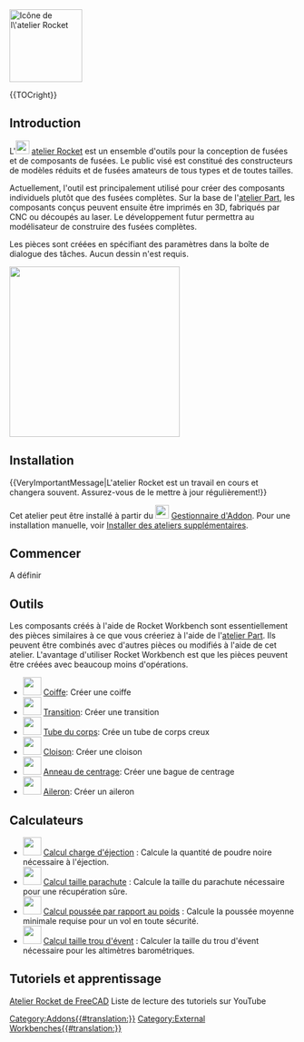 

<img alt="Icône de l\'atelier Rocket" src=images/RocketWorkbench.svg  style="width:128px;">


{{TOCright}}

## Introduction

L\'<img alt="" src=images/RocketWorkbench.svg  style="width:24px;"> [atelier Rocket](Rocket_Workbench/fr.md) est un ensemble d\'outils pour la conception de fusées et de composants de fusées. Le public visé est constitué des constructeurs de modèles réduits et de fusées amateurs de tous types et de toutes tailles.


<div class="mw-translate-fuzzy">

Actuellement, l\'outil est principalement utilisé pour créer des composants individuels plutôt que des fusées complètes. Sur la base de l\'[atelier Part](Part_Workbench/fr.md), les composants conçus peuvent ensuite être imprimés en 3D, fabriqués par CNC ou découpés au laser. Le développement futur permettra au modélisateur de construire des fusées complètes.


</div>

Les pièces sont créées en spécifiant des paramètres dans la boîte de dialogue des tâches. Aucun dessin n\'est requis.

<img alt="" src=images/RocketAnim.gif  style="width:300px;">

## Installation


{{VeryImportantMessage|L'atelier Rocket est un travail en cours et changera souvent. Assurez-vous de le mettre à jour régulièrement!}}

Cet atelier peut être installé à partir du <img alt="" src=images/Std_AddonMgr.svg  style="width:24px;"> [Gestionnaire d\'Addon](Std_AddonMgr/fr.md). Pour une installation manuelle, voir [Installer des ateliers supplémentaires](Installing_more_workbenches/fr.md).

## Commencer

A définir

## Outils


<div class="mw-translate-fuzzy">

Les composants créés à l\'aide de Rocket Workbench sont essentiellement des pièces similaires à ce que vous créeriez à l\'aide de l\'[atelier Part](Part_Workbench/fr.md). Ils peuvent être combinés avec d\'autres pièces ou modifiés à l\'aide de cet atelier. L\'avantage d\'utiliser Rocket Workbench est que les pièces peuvent être créées avec beaucoup moins d\'opérations.


</div>

-   <img alt="" src=images/Rocket_NoseCone.svg  style="width:32px;"> [Coiffe](Rocket_NoseCone/fr.md): Créer une coiffe
-   <img alt="" src=images/Rocket_Transition.svg  style="width:32px;"> [Transition](Rocket_Transition/fr.md): Créer une transition
-   <img alt="" src=images/Rocket_BodyTube.svg  style="width:32px;"> [Tube du corps](Rocket_BodyTube/fr.md): Crée un tube de corps creux
-   <img alt="" src=images/Rocket_Bulkhead.svg  style="width:32px;"> [Cloison](Rocket_Bulkhead/fr.md): Créer une cloison
-   <img alt="" src=images/Rocket_CenteringRing.svg  style="width:32px;"> [Anneau de centrage](Rocket_CenteringRing/fr.md): Créer une bague de centrage
-   <img alt="" src=images/Rocket_Fin.svg  style="width:32px;"> [Aileron](Rocket_Fin/fr.md): Créer un aileron

## Calculateurs

-   <img alt="" src=images/Rocket_Calculator.svg  style="width:32px;"> [Calcul charge d\'éjection](Rocket_Ejection_Charge_Calculator/fr.md) : Calcule la quantité de poudre noire nécessaire à l\'éjection.
-   <img alt="" src=images/Rocket_Calculator.svg  style="width:32px;"> [Calcul taille parachute](Rocket_Parachute_Size_Calculator/fr.md) : Calcule la taille du parachute nécessaire pour une récupération sûre.
-   <img alt="" src=images/Rocket_Calculator.svg  style="width:32px;"> [Calcul poussée par rapport au poids](Rocket_Thrust_To_Weight_Calculator/fr.md) : Calcule la poussée moyenne minimale requise pour un vol en toute sécurité.
-   <img alt="" src=images/Rocket_Calculator.svg  style="width:32px;"> [Calcul taille trou d\'évent](Rocket_Vent_Hole_Size_Calculator/fr.md) : Calculer la taille du trou d\'évent nécessaire pour les altimètres barométriques.

## Tutoriels et apprentissage 

[Atelier Rocket de FreeCAD](https://youtube.com/playlist?list=PLIk8AsRj-ngQRr6uLD3DDJTBrLhJfF7eI) Liste de lecture des tutoriels sur YouTube




[Category:Addons{{\#translation:}}](Category:Addons.md) [Category:External Workbenches{{\#translation:}}](Category:External_Workbenches.md)
